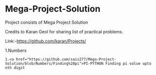 # Mega-Project-Solution
Project consists of Mega Project Solution

Credits to Karan Geol for sharing list of practical problems.

Link:-https://github.com/karan/Projects/

1.Numbers

    1.<a href="https://github.com/sais277/Mega-Project-Solution/blob/Numbers/Finding%20pi">PI-PYTHON Finding pi value upto nth digit
